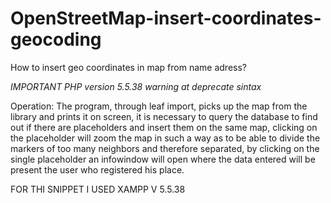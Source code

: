 # OpenStreetMap-insert-coordinates-geocoding

How to insert geo coordinates in map from name adress?

 *IMPORTANT PHP version 5.5.38 warning at deprecate sintax*
 
Operation: The program, through leaf import, picks up the map from the library and prints it on screen, it is necessary to query the database to find out if there are placeholders and insert them on the same map, clicking on the placeholder will zoom the map in such a way as to be able to divide the markers of too many neighbors and therefore separated, by clicking on the single placeholder an infowindow will open where the data entered will be present the user who registered his place.

FOR THI SNIPPET I USED XAMPP V 5.5.38
